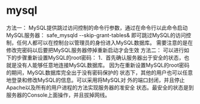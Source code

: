 # mysql
方法一：
MySQL提供跳过访问控制的命令行参数，通过在命令行以此命令启动MySQL服务器：
safe_mysqld --skip-grant-tables&
即可跳过MySQL的访问控制，任何人都可以在控制台以管理员的身份进入MySQL数据库。
需要注意的是在修改完密码以后要把MySQL服务器停掉重新启动才会生效
方法二：
可以进行如下的步骤重新设置MySQL的root密码：
1．首先确认服务器出于安全的状态，也就是没有人能够任意地连接MySQL数据库。
因为在重新设置MySQL的root密码的期间，MySQL数据库完全出于没有密码保护的
状态下，其他的用户也可以任意地登录和修改MySQL的信息。可以采用将MySQL对
外的端口封闭，并且停止Apache以及所有的用户进程的方法实现服务器的准安全
状态。最安全的状态是到服务器的Console上面操作，并且拔掉网线。
